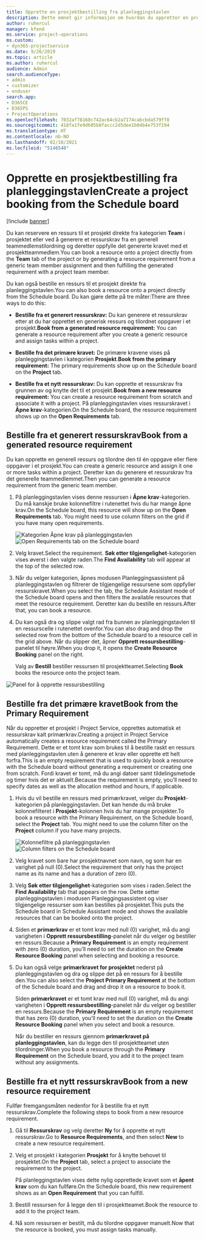 ```yaml
---
title: Opprette en prosjektbestilling fra planleggingstavlen
description: Dette emnet gir informasjon om hvordan du oppretter en prosjektestilling fra planleggingstavlen.
author: ruhercul
manager: kfend
ms.service: project-operations
ms.custom:
- dyn365-projectservice
ms.date: 9/26/2019
ms.topic: article
ms.author: ruhercul
audience: Admin
search.audienceType:
- admin
- customizer
- enduser
search.app:
- D365CE
- D365PS
- ProjectOperations
ms.openlocfilehash: 7032af78168c742ac64cb2a7174cabcbda579ff8
ms.sourcegitcommit: 418fa1fe9d605b8faccc2d5dee1b04b4e753f194
ms.translationtype: HT
ms.contentlocale: nb-NO
ms.lasthandoff: 02/10/2021
ms.locfileid: "5146540"
---
```

# <a name="create-a-project-booking-from-the-schedule-board"></a><span data-ttu-id="3594b-103">Opprette en prosjektbestilling fra planleggingstavlen</span><span class="sxs-lookup"><span data-stu-id="3594b-103">Create a project booking from the Schedule board</span></span>

[!include [banner](../includes/psa-now-project-operations.md)]

<span data-ttu-id="3594b-104">Du kan reservere en ressurs til et prosjekt direkte fra kategorien **Team** i prosjektet eller ved å generere et ressurskrav fra en generell teammedlemstilordning og deretter oppfylle det genererte kravet med et prosjektteammedlem.</span><span class="sxs-lookup"><span data-stu-id="3594b-104">You can book a resource onto a project directly from the **Team** tab of the project or by generating a resource requirement from a generic team member assignment and then fulfilling the generated requirement with a project team member.</span></span>

<span data-ttu-id="3594b-105">Du kan også bestille en ressurs til et prosjekt direkte fra planleggingstavlen.</span><span class="sxs-lookup"><span data-stu-id="3594b-105">You can also book a resource onto a project directly from the Schedule board.</span></span> <span data-ttu-id="3594b-106">Du kan gjøre dette på tre måter:</span><span class="sxs-lookup"><span data-stu-id="3594b-106">There are three ways to do this:</span></span>

- <span data-ttu-id="3594b-107">**Bestille fra et generert ressurskrav:** Du kan generere et ressurskrav etter at du har opprettet en generisk ressurs og tilordnet oppgaver i et prosjekt.</span><span class="sxs-lookup"><span data-stu-id="3594b-107">**Book from a generated resource requirement:** You can generate a resource requirement after you create a generic resource and assign tasks within a project.</span></span>

- <span data-ttu-id="3594b-108">**Bestille fra det primære kravet:** De primære kravene vises på planleggingstavlen i kategorien **Prosjekt**.</span><span class="sxs-lookup"><span data-stu-id="3594b-108">**Book from the primary requirement:** The primary requirements show up on the Schedule board on the **Project** tab.</span></span> 

- <span data-ttu-id="3594b-109">**Bestille fra et nytt ressurskrav:** Du kan opprette et ressurskrav fra grunnen av og knytte det til et prosjekt.</span><span class="sxs-lookup"><span data-stu-id="3594b-109">**Book from a new resource requirement:** You can create a resource requirement from scratch and associate it with a project.</span></span> <span data-ttu-id="3594b-110">På planleggingstavlen vises ressurskravet i **Åpne krav**-kategorien.</span><span class="sxs-lookup"><span data-stu-id="3594b-110">On the Schedule board, the resource requirement shows up on the **Open Requirements** tab.</span></span>

## <a name="book-from-a-generated-resource-requirement"></a><span data-ttu-id="3594b-111">Bestille fra et generert ressurskrav</span><span class="sxs-lookup"><span data-stu-id="3594b-111">Book from a generated resource requirement</span></span>

<span data-ttu-id="3594b-112">Du kan opprette en generell ressurs og tilordne den til én oppgave eller flere oppgaver i et prosjekt.</span><span class="sxs-lookup"><span data-stu-id="3594b-112">You can create a generic resource and assign it one or more tasks within a project.</span></span> <span data-ttu-id="3594b-113">Deretter kan du generere et ressurskrav fra det generelle teammedlemmet.</span><span class="sxs-lookup"><span data-stu-id="3594b-113">Then you can generate a resource requirement from the generic team member.</span></span> 

1.  <span data-ttu-id="3594b-114">På planleggingstavlen vises denne ressursen i **Åpne krav**-kategorien. Du må kanskje bruke kolonnefiltre i rutenettet hvis du har mange åpne krav.</span><span class="sxs-lookup"><span data-stu-id="3594b-114">On the Schedule board, this resource will show up on the **Open Requirements** tab. You might need to use column filters on the grid if you have many open requirements.</span></span> 

    <span data-ttu-id="3594b-115">![Kategorien Åpne krav på planleggingstavlen](media/FAQ-Project-Booking-Schedule-Board-1.png "Skjermbilde av tabell med bestillinger og tilordninger")</span><span class="sxs-lookup"><span data-stu-id="3594b-115">![Open Requirements tab on the Schedule board](media/FAQ-Project-Booking-Schedule-Board-1.png "Screenshot of bookings and assignments table")</span></span>

2. <span data-ttu-id="3594b-116">Velg kravet.</span><span class="sxs-lookup"><span data-stu-id="3594b-116">Select the requirement.</span></span> <span data-ttu-id="3594b-117">**Søk etter tilgjengelighet**-kategorien vises øverst i den valgte raden.</span><span class="sxs-lookup"><span data-stu-id="3594b-117">The **Find Availability** tab will appear at the top of the selected row.</span></span>
 
3. <span data-ttu-id="3594b-118">Når du velger kategorien, åpnes modusen Planleggingsassistent på planleggingstavlen og filtrerer de tilgjengelige ressursene som oppfyller ressurskravet.</span><span class="sxs-lookup"><span data-stu-id="3594b-118">When you select the tab, the Schedule Assistant mode of the Schedule board opens and then filters the available resources that meet the resource requirement.</span></span> <span data-ttu-id="3594b-119">Deretter kan du bestille en ressurs.</span><span class="sxs-lookup"><span data-stu-id="3594b-119">After that, you can book a resource.</span></span>

4. <span data-ttu-id="3594b-120">Du kan også dra og slippe valgt rad fra bunnen av planleggingstavlen til en ressurscelle i rutenettet ovenfor.</span><span class="sxs-lookup"><span data-stu-id="3594b-120">You can also drag and drop the selected row from the bottom of the Schedule board to a resource cell in the grid above.</span></span> <span data-ttu-id="3594b-121">Når du slipper det, åpner **Opprett ressursbestilling**-panelet til høyre.</span><span class="sxs-lookup"><span data-stu-id="3594b-121">When you drop it, it opens the **Create Resource Booking** panel on the right.</span></span>

    <span data-ttu-id="3594b-122">Valg av **Bestill** bestiller ressursen til prosjektteamet.</span><span class="sxs-lookup"><span data-stu-id="3594b-122">Selecting **Book** books the resource onto the project team.</span></span>

![Panel for å opprette ressursbestilling](media/FAQ-Project-Booking-Schedule-Board-6.png "")
 

## <a name="book-from-the-primary-requirement"></a><span data-ttu-id="3594b-124">Bestille fra det primære kravet</span><span class="sxs-lookup"><span data-stu-id="3594b-124">Book from the Primary Requirement</span></span>

<span data-ttu-id="3594b-125">Når du oppretter et prosjekt i Project Service, opprettes automatisk et ressurskrav kalt primærkrav.</span><span class="sxs-lookup"><span data-stu-id="3594b-125">Creating a project in Project Service automatically creates a resource requirement called the Primary Requirement.</span></span> <span data-ttu-id="3594b-126">Dette er et tomt krav som brukes til å bestille raskt en ressurs med planleggingstavlen uten å generere et krav eller opprette ett helt forfra.</span><span class="sxs-lookup"><span data-stu-id="3594b-126">This is an empty requirement that is used to quickly book a resource with the Schedule board without generating a requirement or creating one from scratch.</span></span> <span data-ttu-id="3594b-127">Fordi kravet er tomt, må du angi datoer samt tildelingsmetode og timer hvis det er aktuelt.</span><span class="sxs-lookup"><span data-stu-id="3594b-127">Because the requirement is empty, you’ll need to specify dates as well as the allocation method and hours, if applicable.</span></span> 

1. <span data-ttu-id="3594b-128">Hvis du vil bestille en ressurs med primærkravet, velger du **Prosjekt**-kategorien på planleggingstavlen. Det kan hende du må bruke kolonnefilteret i **Prosjekt**-kolonnen hvis du har mange prosjekter.</span><span class="sxs-lookup"><span data-stu-id="3594b-128">To book a resource with the Primary Requirement, on the Schedule board, select the **Project** tab. You might need to use the column filter on the **Project** column if you have many projects.</span></span>

   <span data-ttu-id="3594b-129">![Kolonnefiltre på planleggingstavlen](media/FAQ-Project-Booking-Schedule-Board-2.png "Skjermbilde av tabell med bestillinger og tilordninger")</span><span class="sxs-lookup"><span data-stu-id="3594b-129">![Column filters on the Schedule board](media/FAQ-Project-Booking-Schedule-Board-2.png "Screenshot of bookings and assignments table")</span></span>

2. <span data-ttu-id="3594b-130">Velg kravet som bare har prosjektnavnet som navn, og som har en varighet på null (0).</span><span class="sxs-lookup"><span data-stu-id="3594b-130">Select the requirement that only has the project name as its name and has a duration of zero (0).</span></span>

3. <span data-ttu-id="3594b-131">Velg **Søk etter tilgjengelighet**-kategorien som vises i raden.</span><span class="sxs-lookup"><span data-stu-id="3594b-131">Select the **Find Availability** tab that appears on the row.</span></span> <span data-ttu-id="3594b-132">Dette setter planleggingstavlen i modusen Planleggingsassistent og viser tilgjengelige ressurser som kan bestilles på prosjektet.</span><span class="sxs-lookup"><span data-stu-id="3594b-132">This puts the Schedule board in Schedule Assistant mode and shows the available resources that can be booked onto the project.</span></span>

4. <span data-ttu-id="3594b-133">Siden et **primærkrav** er et tomt krav med null (0) varighet, må du angi varigheten i **Opprett ressursbestilling**-panelet når du velger og bestiller en ressurs.</span><span class="sxs-lookup"><span data-stu-id="3594b-133">Because a **Primary Requirement** is an empty requirement with zero (0) duration, you’ll need to set the duration on the **Create Resource Booking** panel when selecting and booking a resource.</span></span>

5. <span data-ttu-id="3594b-134">Du kan også velge **primærkravet for prosjektet** nederst på planleggingstavlen og dra og slippe det på en ressurs for å bestille den.</span><span class="sxs-lookup"><span data-stu-id="3594b-134">You can also select the **Project Primary Requirement** at the bottom of the Schedule board and drag and drop it on a resource to book it.</span></span>
 
    <span data-ttu-id="3594b-135">Siden **primærkravet** er et tomt krav med null (0) varighet, må du angi varigheten i **Opprett ressursbestilling**-panelet når du velger og bestiller en ressurs.</span><span class="sxs-lookup"><span data-stu-id="3594b-135">Because the **Primary Requirement** is an empty requirement that has zero (0) duration, you’ll need to set the duration on the **Create Resource Booking** panel when you select and book a resource.</span></span>
 
    <span data-ttu-id="3594b-136">Når du bestiller en ressurs gjennom **primærkravet på planleggingstavlen**, kan du legge den til prosjektteamet uten tilordninger.</span><span class="sxs-lookup"><span data-stu-id="3594b-136">When you book a resource through the **Primary Requirement** on the Schedule board, you add it to the project team without any assignments.</span></span>
 
## <a name="book-from-a-new-resource-requirement"></a><span data-ttu-id="3594b-137">Bestille fra et nytt ressurskrav</span><span class="sxs-lookup"><span data-stu-id="3594b-137">Book from a new resource requirement</span></span>
<span data-ttu-id="3594b-138">Fullfør fremgangsmåten nedenfor for å bestille fra et nytt ressurskrav.</span><span class="sxs-lookup"><span data-stu-id="3594b-138">Complete the following steps to book from a new resource requirement.</span></span> 

1. <span data-ttu-id="3594b-139">Gå til **Ressurskrav** og velg deretter **Ny** for å opprette et nytt ressurskrav.</span><span class="sxs-lookup"><span data-stu-id="3594b-139">Go to **Resource Requirements**, and then select **New** to create a new resource requirement.</span></span>

2. <span data-ttu-id="3594b-140">Velg et prosjekt i kategorien **Prosjekt** for å knytte behovet til prosjektet.</span><span class="sxs-lookup"><span data-stu-id="3594b-140">On the **Project** tab, select a project to associate the requirement to the project.</span></span>
 
    <span data-ttu-id="3594b-141">På planleggingstavlen vises dette nylig opprettede kravet som et **åpent krav** som du kan fullføre.</span><span class="sxs-lookup"><span data-stu-id="3594b-141">On the Schedule board, this new requirement shows as an **Open Requirement** that you can fulfill.</span></span>

3. <span data-ttu-id="3594b-142">Bestill ressursen for å legge den til i prosjektteamet.</span><span class="sxs-lookup"><span data-stu-id="3594b-142">Book the resource to add it to the project team.</span></span>

4. <span data-ttu-id="3594b-143">Nå som ressursen er bestilt, må du tilordne oppgaver manuelt.</span><span class="sxs-lookup"><span data-stu-id="3594b-143">Now that the resource is booked, you must assign tasks manually.</span></span>

